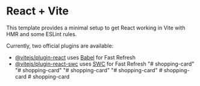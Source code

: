 # React + Vite

This template provides a minimal setup to get React working in Vite with HMR and some ESLint rules.

Currently, two official plugins are available:

- [@vitejs/plugin-react](https://github.com/vitejs/vite-plugin-react/blob/main/packages/plugin-react/README.md) uses [Babel](https://babeljs.io/) for Fast Refresh
- [@vitejs/plugin-react-swc](https://github.com/vitejs/vite-plugin-react-swc) uses [SWC](https://swc.rs/) for Fast Refresh
"# shopping-card" 
"# shopping-card" 
"# shopping-card" 
"# shopping-card" 
#   s h o p p i n g - c a r d  
 #   s h o p p i n g - c a r d  
 